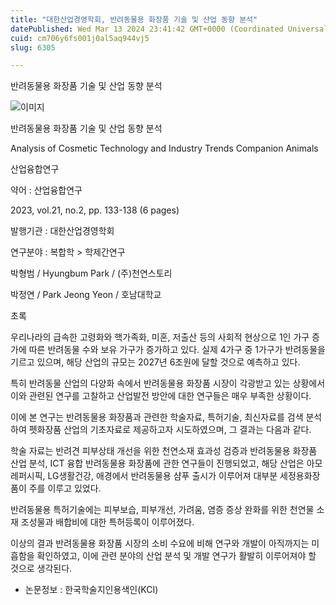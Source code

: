 ```yaml
---
title: "대한산업경영학회, 반려동물용 화장품 기술 및 산업 동향 분석"
datePublished: Wed Mar 13 2024 23:41:42 GMT+0000 (Coordinated Universal Time)
cuid: cm706y6fs001j0al5aq944vj5
slug: 6305

---
```



반려동물용 화장품 기술 및 산업 동향 분석

![이미지](https://cdn.hashnode.com/res/hashnode/image/upload/v1739260757532/a5188a60-0eed-49d2-8703-b100277fe89e.jpeg)

반려동물용 화장품 기술 및 산업 동향 분석

Analysis of Cosmetic Technology and Industry Trends Companion Animals

산업융합연구

약어 : 산업융합연구

2023, vol.21, no.2, pp. 133-138 (6 pages)

발행기관 : 대한산업경영학회

연구분야 : 복합학 > 학제간연구

박형범 / Hyungbum Park / (주)천연스토리

박정연 / Park Jeong Yeon / 호남대학교

초록

우리나라의 급속한 고령화와 핵가족화, 미혼, 저출산 등의 사회적 현상으로 1인 가구 증가에 따른 반려동물 수와 보유 가구가 증가하고 있다. 실제 4가구 중 1가구가 반려동물을 기르고 있으며, 해당 산업의 규모는 2027년 6조원에 달할 것으로 예측하고 있다.

특히 반려동물 산업의 다양화 속에서 반려동물용 화장품 시장이 각광받고 있는 상황에서 이와 관련된 연구를 고찰하고 산업발전 방안에 대한 연구들은 매우 부족한 상황이다.

이에 본 연구는 반려동물용 화장품과 관련한 학술자료, 특허기술, 최신자료를 검색 분석하여 펫화장품 산업의 기초자료로 제공하고자 시도하였으며, 그 결과는 다음과 같다.

학술 자료는 반려견 피부상태 개선을 위한 천연소재 효과성 검증과 반려동물용 화장품 산업 분석, ICT 융합 반려동물용 화장품에 관한 연구들이 진행되었고, 해당 산업은 아모레퍼시픽, LG생활건강, 애경에서 반려동물용 샴푸 출시가 이루어져 대부분 세정용화장품이 주를 이루고 있었다.

반려동물용 특허기술에는 피부보습, 피부개선, 가려움, 염증 증상 완화를 위한 천연물 소재 조성물과 배합비에 대한 특허등록이 이루어졌다.

이상의 결과 반려동물용 화장품 시장의 소비 수요에 비해 연구와 개발이 아직까지는 미흡함을 확인하였고, 이에 관련 분야의 산업 분석 및 개발 연구가 활발히 이루어져야 할 것으로 생각된다.

* 논문정보 : 한국학술지인용색인(KCI)